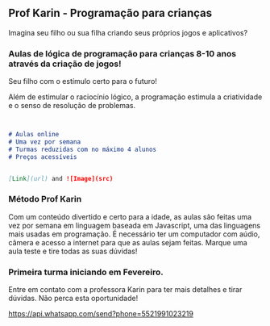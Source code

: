 ## Prof Karin - Programação para crianças

Imagina seu filho ou sua filha criando seus próprios jogos e aplicativos?


### Aulas de lógica de programação para crianças 8-10 anos através da criação de  jogos!

Seu filho com o estímulo certo para o futuro!

Além de estimular o raciocínio lógico, a programação estimula a criatividade e o senso de resolução de problemas. 

```markdown


# Aulas online
# Uma vez por semana
# Turmas reduzidas com no máximo 4 alunos
# Preços acessíveis


[Link](url) and ![Image](src)
```
### Método Prof Karin

Com um conteúdo divertido e certo para a idade, as aulas são feitas uma vez por semana em linguagem baseada em Javascript, uma das linguagens mais usadas em programação.
É necessário ter um computador com aúdio, câmera e acesso a internet para que as aulas sejam feitas. Marque uma aula teste e tire todas as suas dúvidas!

### Primeira turma iniciando em Fevereiro.

Entre em contato com a professora Karin para ter mais detalhes e tirar dúvidas. Não perca esta oportunidade!

https://api.whatsapp.com/send?phone=5521991023219


